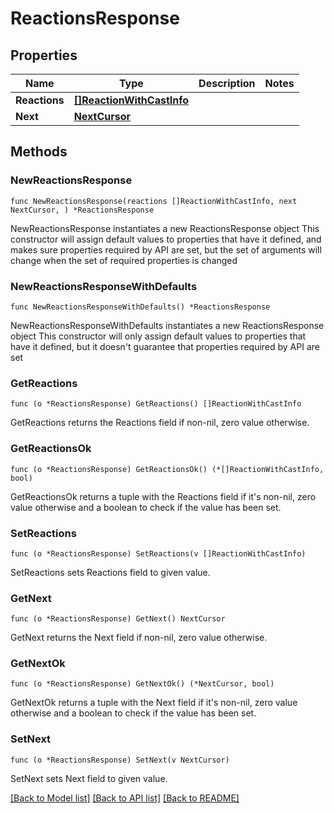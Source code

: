 # ReactionsResponse

## Properties

Name | Type | Description | Notes
------------ | ------------- | ------------- | -------------
**Reactions** | [**[]ReactionWithCastInfo**](ReactionWithCastInfo.md) |  | 
**Next** | [**NextCursor**](NextCursor.md) |  | 

## Methods

### NewReactionsResponse

`func NewReactionsResponse(reactions []ReactionWithCastInfo, next NextCursor, ) *ReactionsResponse`

NewReactionsResponse instantiates a new ReactionsResponse object
This constructor will assign default values to properties that have it defined,
and makes sure properties required by API are set, but the set of arguments
will change when the set of required properties is changed

### NewReactionsResponseWithDefaults

`func NewReactionsResponseWithDefaults() *ReactionsResponse`

NewReactionsResponseWithDefaults instantiates a new ReactionsResponse object
This constructor will only assign default values to properties that have it defined,
but it doesn't guarantee that properties required by API are set

### GetReactions

`func (o *ReactionsResponse) GetReactions() []ReactionWithCastInfo`

GetReactions returns the Reactions field if non-nil, zero value otherwise.

### GetReactionsOk

`func (o *ReactionsResponse) GetReactionsOk() (*[]ReactionWithCastInfo, bool)`

GetReactionsOk returns a tuple with the Reactions field if it's non-nil, zero value otherwise
and a boolean to check if the value has been set.

### SetReactions

`func (o *ReactionsResponse) SetReactions(v []ReactionWithCastInfo)`

SetReactions sets Reactions field to given value.


### GetNext

`func (o *ReactionsResponse) GetNext() NextCursor`

GetNext returns the Next field if non-nil, zero value otherwise.

### GetNextOk

`func (o *ReactionsResponse) GetNextOk() (*NextCursor, bool)`

GetNextOk returns a tuple with the Next field if it's non-nil, zero value otherwise
and a boolean to check if the value has been set.

### SetNext

`func (o *ReactionsResponse) SetNext(v NextCursor)`

SetNext sets Next field to given value.



[[Back to Model list]](../README.md#documentation-for-models) [[Back to API list]](../README.md#documentation-for-api-endpoints) [[Back to README]](../README.md)



